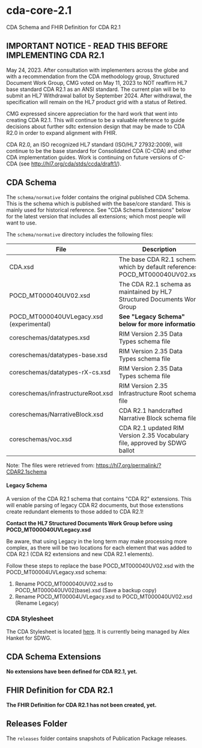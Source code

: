 # cda-core-2.1
CDA Schema and FHIR Definition for CDA R2.1

## IMPORTANT NOTICE - READ THIS BEFORE IMPLEMENTING CDA R2.1
May 24, 2023. After consultation with implementers across the globe and with a recommendation from the CDA methodology group, Structured Document Work Group, CMG voted on 
May 11, 2023 to NOT reaffirm HL7 base standard CDA R2.1 as an ANSI standard. The current plan will be to submit an HL7 Withdrawal ballot by September 2024. After withdrawal, the specification will remain on the HL7 product grid with a status of Retired.

CMG expressed sincere appreciation for the hard work that went into creating CDA R2.1. This will continue to be a valuable reference to guide decisions about further sdtc extension design that may be made to CDA R2.0 in order to expand alignment with FHIR.

CDA R2.0, an ISO recognized HL7 standard (ISO/HL7 27932:2009), will continue to be the base standard for Consolidated CDA (C-CDA) and other CDA implementation guides. Work is continuing on future versions of C-CDA (see http://hl7.org/cda/stds/ccda/draft1/).

## CDA Schema

The `schema/normative` folder contains the original published CDA Schema. This is the schema which is published with the base/core standard. This is mainly used for historical reference. See "CDA Schema Extensions" below for the latest version that includes all extensions; which most people will want to use.

The `schema/normative` directory includes the following files:

| File | Description |
| ---- | ----------- |
| CDA.xsd | The base CDA R2.1 schema which by default references POCD_MT000040UV02.xsd |
| POCD_MT000040UV02.xsd | The CDA R2.1 schema as maintained by HL7 Structured Documents Work Group |
| POCD_MT000040UVLegacy.xsd (experimental)| **See "Legacy Schema" below for more information** |
| coreschemas/datatypes.xsd | RIM Version 2.35 Data Types schema file |
| coreschemas/datatypes-base.xsd | RIM Version 2.35 Data Types schema file |
| coreschemas/datatypes-rX-cs.xsd | RIM Version 2.35 Data Types schema file |
| coreschemas/infrastructureRoot.xsd | RIM Version 2.35 Infrastructure Root schema file |
| coreschemas/NarrativeBlock.xsd | CDA R2.1 handcrafted Narrative Block schema file |
| coreschemas/voc.xsd | CDA R2.1 updated RIM Version 2.35 Vocabulary file, approved by SDWG ballot |

Note: The files were retrieved from: https://hl7.org/permalink/?CDAR2.1schema

#### Legacy Schema

A version of the CDA R2.1 schema that contains "CDA R2" extensions. This will enable parsing of legacy CDA R2 documents, but those extenstions create redundant elements to those added to CDA R2.1!

**Contact the HL7 Structured Documents Work Group before using POCD_MT000040UVLegacy.xsd**

Be aware, that using Legacy in the long term may make processing more complex, as there will be two locations for each element that was added to CDA R2.1  (CDA R2 extensions and new CDA R2.1 elements).

Follow these steps to replace the base POCD_MT000040UV02.xsd with the POCD_MT00004UVLegacy.xsd schema:

1. Rename POCD_MT000040UV02.xsd to POCD_MT000040UV02(base).xsd      	(Save a backup copy)
2. Rename POCD_MT00004UVLegacy.xsd to POCD_MT000040UV02.xsd		(Rename Legacy)

### CDA Stylesheet

The CDA Stylesheet is located [here](https://github.com/HL7/cda-core-xsl). It is currently being managed by Alex Hanket for SDWG.

## CDA Schema Extensions

**No extensions have been defined for CDA R2.1, yet.**

## FHIR Definition for CDA R2.1

**The FHIR Definition for CDA R2.1 has not been created, yet.**

## Releases Folder

The `releases` folder contains snapshots of Publication Package releases. 